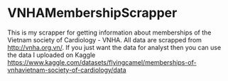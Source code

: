 # VNHAMembershipScrapper
This is my scrapper for getting information about memberships of the Vietnam society of Cardiology - VNHA. All data are scrapped from http://vnha.org.vn/.
If you just want the data for analyst then you can use the data I uploaded on Kaggle https://www.kaggle.com/datasets/flyingcamel/memberships-of-vnhavietnam-society-of-cardiology/data

